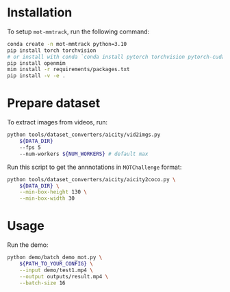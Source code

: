 # Installation

To setup `mot-mmtrack`, run the following command:

```bash
conda create -n mot-mmtrack python=3.10
pip install torch torchvision
# or install with conda `conda install pytorch torchvision pytorch-cuda=11.7 -c pytorch -c nvidia`
pip install openmim
mim install -r requirements/packages.txt
pip install -v -e .
```

# Prepare dataset

To extract images from videos, run:

```bash
python tools/dataset_converters/aicity/vid2imgs.py
    ${DATA_DIR}
    --fps 5
    --num-workers ${NUM_WORKERS} # default max
```

Run this script to get the annnotations in `MOTChallenge` format:

```bash
python tools/dataset_converters/aicity/aicity2coco.py \
    ${DATA_DIR} \
    --min-box-height 130 \
    --min-box-width 30
```

# Usage

Run the demo:

```bash
python demo/batch_demo_mot.py \
    ${PATH_TO_YOUR_CONFIG} \
    --input demo/test1.mp4 \
    --output outputs/result.mp4 \
    --batch-size 16
```
